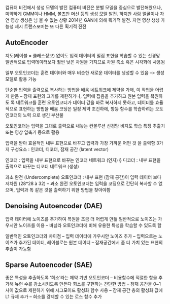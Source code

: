 컴퓨터 비전에서 생성 모델의 발전 
컴퓨터 비전은 분별 모델을 중심으로 발전해왔으나, 미약하게 GMM이나 HMM, 볼츠만 머신 등의 생성 모델 발전. 하지만 사람 얼굴이나 자연 영상 생성은 넘 볼 수 없는 상황 
2014년 GAN에 의해 획기적 발전. 자연 영상 생성 가능성 제시 
트랜스포머는 또 다른 획기적 진전

## AutoEncoder
지도(레이블 = 클래스정보) 없이도 입력 데이터의 밀집 표현을 학습할 수 있는 신경망 
일반적으로 입력데이터보다 훨씬 낮은 차원을 가지므로 차원 축소 혹은 시각화에 사용됨 

일부 오토인코더는 훈련 데이터와 매우 비슷한 새로운 데이터를 생성할 수 있음 –> 생성모델로 활용 가능

단순한 입력을 출력으로 복사하는 방법을 배움 
네트워크에 제약을 가해, 이 작업을 어렵게 만듬 – 잠재 표현의 크기를 제한하거나, 입력에 잡음을 추가하고 원본 입력을 복원하도 록 네트워크를 훈련 
오토인코더가 데이터 값을 바로 복사하지 못하고, 데이터를 효율적으로 표현하는 방법을 배움 
코딩은 일정 제약 조건하에, 항등 함수를 학습하려는 오토 인코더의 노력 으로 생긴 부산물


오토인코더는 입력을 그대로 출력으로 내놓는 컨볼루션 신경망 
비지도 학습 
특징 추출기 또는 영상 압축기 등으로 활용

입력을 받아 효율적인 내부 표현으로 바꾸고 입력과 가장 가까운 어떤 것 을 출력함 
3가지 구성요소 : 인코더, 디코더, 잠재 공간 (latent vector) 

인코더 : 입력을 내부 표현으로 바꾸는 인코더 네트워크 (인지) § 디코더 : 내부 표현을 출력으로 바꾸는 디코더 네트워크 (생성)

과소 완전 (Undercomplete) 오토인코더 : 내부 표현 (잠재 공간)이 입력 데이터 보다 저차원 (28*28 à 32) 
– 과소 완전 오토인코더는 입력을 코딩으로 간단히 복사할 수 없으며, 입력과 똑 같은 것을 출력하기 위한 방법을 찾아야함

## Denoising Autoencoder (DAE)
입력 데이터에 노이즈를 추가하여 복원을 조금 더 어렵게 만듦 
일반적으로 노이즈는 가우시안 노이즈를 이용 – 바닐라 오토인코더에 비해 유용한 특성을 학습할 수 있도록 함

일반적인 오토인코더와 차이점 
– 입력 데이터에 가우시안 노이즈 추가 
– 입력으로는 노이즈가 추가된 데이터, 레이블로는 원본 데이터 
– 잠재공간에서 좀 더 가치 있는 표현의 추출이 가능함

## Sparse Autoencoder (SAE)
좋은 특성을 추출하도록 ‘희소’라는 제약 기반 오토인코더 – 비용함수에 적절한 항을 추가해 뉴런 수를 감소시키도록 만든다
희소를 구현하는 간단한 방법 
– 잠재 공간을 0~1 사이 값으로 제한하기 위해 시그모이드 활성화 함수 사용
– 잠재 공간 층의 활성화 값에 L1 규제 추가 
– 희소를 강제할 수 있는 로스 함수 추가